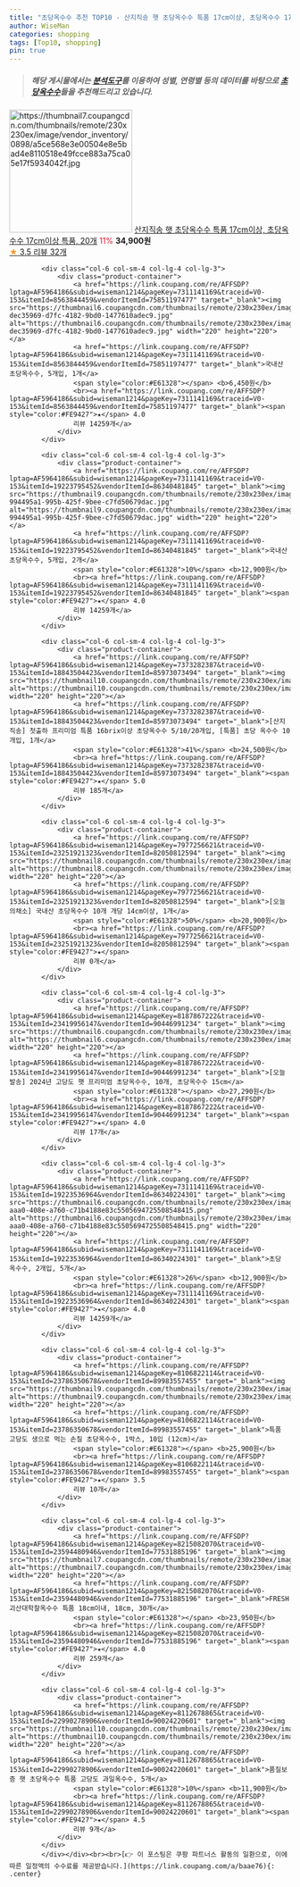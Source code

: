 ```yaml
---
title: "초당옥수수 추천 TOP10 - 산지직송 햇 초당옥수수 특품 17cm이상, 초당옥수수 17cm이상 특품, 20개"
author: WiseMan
categories: shopping
tags: [Top10, shopping]
pin: true
---
```


> ##### 해당 게시물에서는 [**분석도구**](https://itemscout.io/)를 이용하여 **성별**, **연령별** 등의 데이터를 바탕으로 [**초당옥수수**](https://link.coupang.com/a/baae76)들을 추천해드리고 있습니다.
<div class="container"><div class="row">
            <div class="col-6 col-sm-4 col-lg-4 col-lg-3">
                <div class="product-container">
                    <a href="https://link.coupang.com/re/AFFSDP?lptag=AF5964186&subid=wiseman1214&pageKey=8191030400&traceid=V0-153&itemId=23440015455&vendorItemId=90466876231" target="_blank"><img src="https://thumbnail7.coupangcdn.com/thumbnails/remote/230x230ex/image/vendor_inventory/0898/a5ce568e3e00504e8e5bad4e8110518e49fcce883a75ca05e17f5934042f.jpg" alt="https://thumbnail7.coupangcdn.com/thumbnails/remote/230x230ex/image/vendor_inventory/0898/a5ce568e3e00504e8e5bad4e8110518e49fcce883a75ca05e17f5934042f.jpg" width="220" height="220"></a>
                    <a href="https://link.coupang.com/re/AFFSDP?lptag=AF5964186&subid=wiseman1214&pageKey=8191030400&traceid=V0-153&itemId=23440015455&vendorItemId=90466876231" target="_blank">산지직송 햇 초당옥수수 특품 17cm이상, 초당옥수수 17cm이상 특품, 20개</a>
                    <span style="color:#E61328">11%</span> <b>34,900원</b>
                    <br><a href="https://link.coupang.com/re/AFFSDP?lptag=AF5964186&subid=wiseman1214&pageKey=8191030400&traceid=V0-153&itemId=23440015455&vendorItemId=90466876231" target="_blank"><span style="color:#FE9427">★</span> 3.5
                    리뷰 32개</a>
                </div>
            </div>
            
            <div class="col-6 col-sm-4 col-lg-4 col-lg-3">
                <div class="product-container">
                    <a href="https://link.coupang.com/re/AFFSDP?lptag=AF5964186&subid=wiseman1214&pageKey=7311141169&traceid=V0-153&itemId=8563844459&vendorItemId=75851197477" target="_blank"><img src="https://thumbnail6.coupangcdn.com/thumbnails/remote/230x230ex/image/retail/images/5917836580270928-dec35969-d7fc-4182-9bd0-1477610adec9.jpg" alt="https://thumbnail6.coupangcdn.com/thumbnails/remote/230x230ex/image/retail/images/5917836580270928-dec35969-d7fc-4182-9bd0-1477610adec9.jpg" width="220" height="220"></a>
                    <a href="https://link.coupang.com/re/AFFSDP?lptag=AF5964186&subid=wiseman1214&pageKey=7311141169&traceid=V0-153&itemId=8563844459&vendorItemId=75851197477" target="_blank">국내산 초당옥수수, 5개입, 1개</a>
                    <span style="color:#E61328"></span> <b>6,450원</b>
                    <br><a href="https://link.coupang.com/re/AFFSDP?lptag=AF5964186&subid=wiseman1214&pageKey=7311141169&traceid=V0-153&itemId=8563844459&vendorItemId=75851197477" target="_blank"><span style="color:#FE9427">★</span> 4.0
                    리뷰 14259개</a>
                </div>
            </div>
            
            <div class="col-6 col-sm-4 col-lg-4 col-lg-3">
                <div class="product-container">
                    <a href="https://link.coupang.com/re/AFFSDP?lptag=AF5964186&subid=wiseman1214&pageKey=7311141169&traceid=V0-153&itemId=19223795452&vendorItemId=86340481845" target="_blank"><img src="https://thumbnail9.coupangcdn.com/thumbnails/remote/230x230ex/image/retail/images/5917729011186069-994495a1-995b-425f-9bee-c7fd50679dac.jpg" alt="https://thumbnail9.coupangcdn.com/thumbnails/remote/230x230ex/image/retail/images/5917729011186069-994495a1-995b-425f-9bee-c7fd50679dac.jpg" width="220" height="220"></a>
                    <a href="https://link.coupang.com/re/AFFSDP?lptag=AF5964186&subid=wiseman1214&pageKey=7311141169&traceid=V0-153&itemId=19223795452&vendorItemId=86340481845" target="_blank">국내산 초당옥수수, 5개입, 2개</a>
                    <span style="color:#E61328">10%</span> <b>12,900원</b>
                    <br><a href="https://link.coupang.com/re/AFFSDP?lptag=AF5964186&subid=wiseman1214&pageKey=7311141169&traceid=V0-153&itemId=19223795452&vendorItemId=86340481845" target="_blank"><span style="color:#FE9427">★</span> 4.0
                    리뷰 14259개</a>
                </div>
            </div>
            
            <div class="col-6 col-sm-4 col-lg-4 col-lg-3">
                <div class="product-container">
                    <a href="https://link.coupang.com/re/AFFSDP?lptag=AF5964186&subid=wiseman1214&pageKey=7373282387&traceid=V0-153&itemId=18843504423&vendorItemId=85973073494" target="_blank"><img src="https://thumbnail10.coupangcdn.com/thumbnails/remote/230x230ex/image/vendor_inventory/a64b/4bb554c2c7d41ef9a2123f0530d23c35c111d0782306b45eb8770ab241e1.jpg" alt="https://thumbnail10.coupangcdn.com/thumbnails/remote/230x230ex/image/vendor_inventory/a64b/4bb554c2c7d41ef9a2123f0530d23c35c111d0782306b45eb8770ab241e1.jpg" width="220" height="220"></a>
                    <a href="https://link.coupang.com/re/AFFSDP?lptag=AF5964186&subid=wiseman1214&pageKey=7373282387&traceid=V0-153&itemId=18843504423&vendorItemId=85973073494" target="_blank">[산지직송] 첫출하 프리미엄 특품 16brix이상 초당옥수수 5/10/20개입, [특품] 초당 옥수수 10개입, 1개</a>
                    <span style="color:#E61328">41%</span> <b>24,500원</b>
                    <br><a href="https://link.coupang.com/re/AFFSDP?lptag=AF5964186&subid=wiseman1214&pageKey=7373282387&traceid=V0-153&itemId=18843504423&vendorItemId=85973073494" target="_blank"><span style="color:#FE9427">★</span> 5.0
                    리뷰 185개</a>
                </div>
            </div>
            
            <div class="col-6 col-sm-4 col-lg-4 col-lg-3">
                <div class="product-container">
                    <a href="https://link.coupang.com/re/AFFSDP?lptag=AF5964186&subid=wiseman1214&pageKey=7977256621&traceid=V0-153&itemId=23251921323&vendorItemId=82050812594" target="_blank"><img src="https://thumbnail8.coupangcdn.com/thumbnails/remote/230x230ex/image/vendor_inventory/f975/c63cdfa6e440aabc5f9be73a678181f50637c5785990425ddc8bc20b097a.jpg" alt="https://thumbnail8.coupangcdn.com/thumbnails/remote/230x230ex/image/vendor_inventory/f975/c63cdfa6e440aabc5f9be73a678181f50637c5785990425ddc8bc20b097a.jpg" width="220" height="220"></a>
                    <a href="https://link.coupang.com/re/AFFSDP?lptag=AF5964186&subid=wiseman1214&pageKey=7977256621&traceid=V0-153&itemId=23251921323&vendorItemId=82050812594" target="_blank">[오늘의채소] 국내산 초당옥수수 10개 개당 14cm이상, 1개</a>
                    <span style="color:#E61328">50%</span> <b>20,900원</b>
                    <br><a href="https://link.coupang.com/re/AFFSDP?lptag=AF5964186&subid=wiseman1214&pageKey=7977256621&traceid=V0-153&itemId=23251921323&vendorItemId=82050812594" target="_blank"><span style="color:#FE9427">★</span> 
                    리뷰 0개</a>
                </div>
            </div>
            
            <div class="col-6 col-sm-4 col-lg-4 col-lg-3">
                <div class="product-container">
                    <a href="https://link.coupang.com/re/AFFSDP?lptag=AF5964186&subid=wiseman1214&pageKey=8187867222&traceid=V0-153&itemId=23419956147&vendorItemId=90446991234" target="_blank"><img src="https://thumbnail6.coupangcdn.com/thumbnails/remote/230x230ex/image/vendor_inventory/fa2b/83dcf669899ef14259d78282939aee1ffde6975f000b7a6c80d93df8f6f7.jpg" alt="https://thumbnail6.coupangcdn.com/thumbnails/remote/230x230ex/image/vendor_inventory/fa2b/83dcf669899ef14259d78282939aee1ffde6975f000b7a6c80d93df8f6f7.jpg" width="220" height="220"></a>
                    <a href="https://link.coupang.com/re/AFFSDP?lptag=AF5964186&subid=wiseman1214&pageKey=8187867222&traceid=V0-153&itemId=23419956147&vendorItemId=90446991234" target="_blank">[오늘발송] 2024년 고당도 햇 프리미엄 초당옥수수, 10개, 초당옥수수 15cm</a>
                    <span style="color:#E61328"></span> <b>27,290원</b>
                    <br><a href="https://link.coupang.com/re/AFFSDP?lptag=AF5964186&subid=wiseman1214&pageKey=8187867222&traceid=V0-153&itemId=23419956147&vendorItemId=90446991234" target="_blank"><span style="color:#FE9427">★</span> 4.0
                    리뷰 17개</a>
                </div>
            </div>
            
            <div class="col-6 col-sm-4 col-lg-4 col-lg-3">
                <div class="product-container">
                    <a href="https://link.coupang.com/re/AFFSDP?lptag=AF5964186&subid=wiseman1214&pageKey=7311141169&traceid=V0-153&itemId=19223536964&vendorItemId=86340224301" target="_blank"><img src="https://thumbnail6.coupangcdn.com/thumbnails/remote/230x230ex/image/retail/images/bf5ed9de-aaa0-408e-a760-c71b4188e83c5505694725508548415.png" alt="https://thumbnail6.coupangcdn.com/thumbnails/remote/230x230ex/image/retail/images/bf5ed9de-aaa0-408e-a760-c71b4188e83c5505694725508548415.png" width="220" height="220"></a>
                    <a href="https://link.coupang.com/re/AFFSDP?lptag=AF5964186&subid=wiseman1214&pageKey=7311141169&traceid=V0-153&itemId=19223536964&vendorItemId=86340224301" target="_blank">초당 옥수수, 2개입, 5개</a>
                    <span style="color:#E61328">26%</span> <b>12,900원</b>
                    <br><a href="https://link.coupang.com/re/AFFSDP?lptag=AF5964186&subid=wiseman1214&pageKey=7311141169&traceid=V0-153&itemId=19223536964&vendorItemId=86340224301" target="_blank"><span style="color:#FE9427">★</span> 4.0
                    리뷰 14259개</a>
                </div>
            </div>
            
            <div class="col-6 col-sm-4 col-lg-4 col-lg-3">
                <div class="product-container">
                    <a href="https://link.coupang.com/re/AFFSDP?lptag=AF5964186&subid=wiseman1214&pageKey=8106822114&traceid=V0-153&itemId=23786350678&vendorItemId=89983557455" target="_blank"><img src="https://thumbnail9.coupangcdn.com/thumbnails/remote/230x230ex/image/vendor_inventory/124d/7f37f0c53772ee5ed098369446e85e59bba9ab77eb22abf087602cc34995.jpg" alt="https://thumbnail9.coupangcdn.com/thumbnails/remote/230x230ex/image/vendor_inventory/124d/7f37f0c53772ee5ed098369446e85e59bba9ab77eb22abf087602cc34995.jpg" width="220" height="220"></a>
                    <a href="https://link.coupang.com/re/AFFSDP?lptag=AF5964186&subid=wiseman1214&pageKey=8106822114&traceid=V0-153&itemId=23786350678&vendorItemId=89983557455" target="_blank">특품 고당도 생으로 먹는 손질 초당옥수수, 1박스, 10입 (12cm)</a>
                    <span style="color:#E61328"></span> <b>25,900원</b>
                    <br><a href="https://link.coupang.com/re/AFFSDP?lptag=AF5964186&subid=wiseman1214&pageKey=8106822114&traceid=V0-153&itemId=23786350678&vendorItemId=89983557455" target="_blank"><span style="color:#FE9427">★</span> 3.5
                    리뷰 10개</a>
                </div>
            </div>
            
            <div class="col-6 col-sm-4 col-lg-4 col-lg-3">
                <div class="product-container">
                    <a href="https://link.coupang.com/re/AFFSDP?lptag=AF5964186&subid=wiseman1214&pageKey=8215082070&traceid=V0-153&itemId=23594480946&vendorItemId=77531885196" target="_blank"><img src="https://thumbnail7.coupangcdn.com/thumbnails/remote/230x230ex/image/vendor_inventory/6d05/334b76a1737c58cf604b0f3da7652b039db692f6467eb2de6af88d6cf4e4.jpg" alt="https://thumbnail7.coupangcdn.com/thumbnails/remote/230x230ex/image/vendor_inventory/6d05/334b76a1737c58cf604b0f3da7652b039db692f6467eb2de6af88d6cf4e4.jpg" width="220" height="220"></a>
                    <a href="https://link.coupang.com/re/AFFSDP?lptag=AF5964186&subid=wiseman1214&pageKey=8215082070&traceid=V0-153&itemId=23594480946&vendorItemId=77531885196" target="_blank">FRESH 괴산대학찰옥수수 특품 18cm이내, 18cm, 30개</a>
                    <span style="color:#E61328"></span> <b>23,950원</b>
                    <br><a href="https://link.coupang.com/re/AFFSDP?lptag=AF5964186&subid=wiseman1214&pageKey=8215082070&traceid=V0-153&itemId=23594480946&vendorItemId=77531885196" target="_blank"><span style="color:#FE9427">★</span> 4.0
                    리뷰 259개</a>
                </div>
            </div>
            
            <div class="col-6 col-sm-4 col-lg-4 col-lg-3">
                <div class="product-container">
                    <a href="https://link.coupang.com/re/AFFSDP?lptag=AF5964186&subid=wiseman1214&pageKey=8112678865&traceid=V0-153&itemId=22990278906&vendorItemId=90024220601" target="_blank"><img src="https://thumbnail10.coupangcdn.com/thumbnails/remote/230x230ex/image/vendor_inventory/d6bc/eab6def8eb4156c40bbe299d9b0a944f13740acd35ad53646085d2e9d976.JPG" alt="https://thumbnail10.coupangcdn.com/thumbnails/remote/230x230ex/image/vendor_inventory/d6bc/eab6def8eb4156c40bbe299d9b0a944f13740acd35ad53646085d2e9d976.JPG" width="220" height="220"></a>
                    <a href="https://link.coupang.com/re/AFFSDP?lptag=AF5964186&subid=wiseman1214&pageKey=8112678865&traceid=V0-153&itemId=22990278906&vendorItemId=90024220601" target="_blank">품질보증 햇 초당옥수수 특품 고당도 과일옥수수, 5개</a>
                    <span style="color:#E61328">10%</span> <b>11,900원</b>
                    <br><a href="https://link.coupang.com/re/AFFSDP?lptag=AF5964186&subid=wiseman1214&pageKey=8112678865&traceid=V0-153&itemId=22990278906&vendorItemId=90024220601" target="_blank"><span style="color:#FE9427">★</span> 4.5
                    리뷰 9개</a>
                </div>
            </div>
            </div></div><br><br>[👉 이 포스팅은 쿠팡 파트너스 활동의 일환으로, 이에 따른 일정액의 수수료를 제공받습니다.](https://link.coupang.com/a/baae76){: .center}